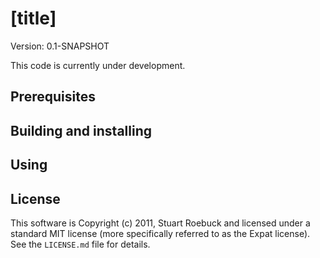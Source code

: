 [title]
=======

Version: 0.1-SNAPSHOT

This code is currently under development.

Prerequisites
-------------


Building and installing
-----------------------


Using
-----


License
-------

This software is Copyright (c) 2011, Stuart Roebuck and licensed under a
standard MIT license (more specifically referred to as the Expat license). See
the `LICENSE.md` file for details.

